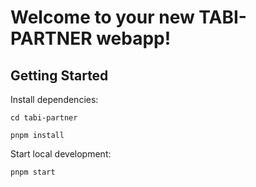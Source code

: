 # Welcome to your new TABI-PARTNER webapp!

## Getting Started

Install dependencies:

```
cd tabi-partner

pnpm install
```

Start local development:

```
pnpm start
```